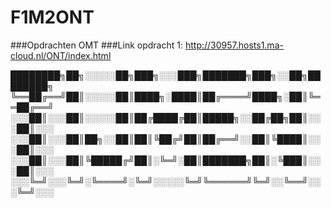# F1M2ONT


###Opdrachten OMT
###Link opdracht 1: http://30957.hosts1.ma-cloud.nl/ONT/index.html

████████╗██╗░░░░░██╗███╗░░░███╗███████╗███╗░░██╗████████╗
╚══██╔══╝██║░░░░░██║████╗░████║██╔════╝████╗░██║╚══██╔══╝
░░░██║░░░██║░░░░░██║██╔████╔██║█████╗░░██╔██╗██║░░░██║░░░
░░░██║░░░██║██╗░░██║██║╚██╔╝██║██╔══╝░░██║╚████║░░░██║░░░
░░░██║░░░██║╚█████╔╝██║░╚═╝░██║███████╗██║░╚███║░░░██║░░░
░░░╚═╝░░░╚═╝░╚════╝░╚═╝░░░░░╚═╝╚══════╝╚═╝░░╚══╝░░░╚═╝░░░
